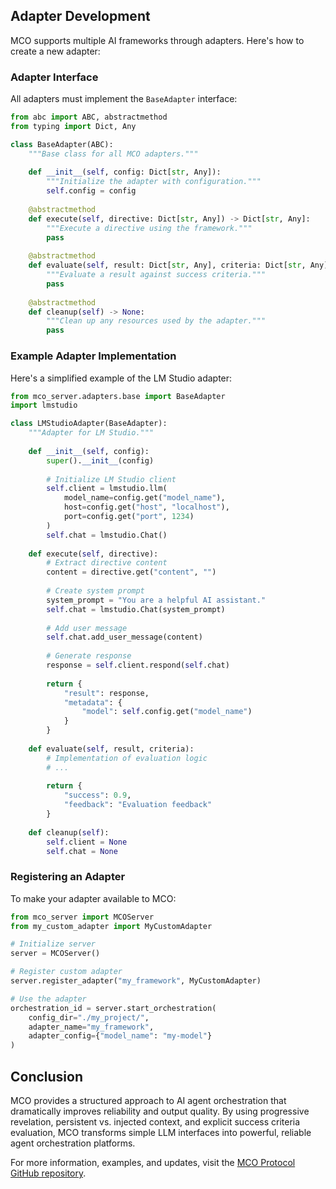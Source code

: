 ## Adapter Development

MCO supports multiple AI frameworks through adapters. Here's how to create a new adapter:

### Adapter Interface

All adapters must implement the `BaseAdapter` interface:

```python
from abc import ABC, abstractmethod
from typing import Dict, Any

class BaseAdapter(ABC):
    """Base class for all MCO adapters."""
    
    def __init__(self, config: Dict[str, Any]):
        """Initialize the adapter with configuration."""
        self.config = config
    
    @abstractmethod
    def execute(self, directive: Dict[str, Any]) -> Dict[str, Any]:
        """Execute a directive using the framework."""
        pass
    
    @abstractmethod
    def evaluate(self, result: Dict[str, Any], criteria: Dict[str, Any]) -> Dict[str, Any]:
        """Evaluate a result against success criteria."""
        pass
    
    @abstractmethod
    def cleanup(self) -> None:
        """Clean up any resources used by the adapter."""
        pass
```

### Example Adapter Implementation

Here's a simplified example of the LM Studio adapter:

```python
from mco_server.adapters.base import BaseAdapter
import lmstudio

class LMStudioAdapter(BaseAdapter):
    """Adapter for LM Studio."""
    
    def __init__(self, config):
        super().__init__(config)
        
        # Initialize LM Studio client
        self.client = lmstudio.llm(
            model_name=config.get("model_name"),
            host=config.get("host", "localhost"),
            port=config.get("port", 1234)
        )
        self.chat = lmstudio.Chat()
    
    def execute(self, directive):
        # Extract directive content
        content = directive.get("content", "")
        
        # Create system prompt
        system_prompt = "You are a helpful AI assistant."
        self.chat = lmstudio.Chat(system_prompt)
        
        # Add user message
        self.chat.add_user_message(content)
        
        # Generate response
        response = self.client.respond(self.chat)
        
        return {
            "result": response,
            "metadata": {
                "model": self.config.get("model_name")
            }
        }
    
    def evaluate(self, result, criteria):
        # Implementation of evaluation logic
        # ...
        
        return {
            "success": 0.9,
            "feedback": "Evaluation feedback"
        }
    
    def cleanup(self):
        self.client = None
        self.chat = None
```

### Registering an Adapter

To make your adapter available to MCO:

```python
from mco_server import MCOServer
from my_custom_adapter import MyCustomAdapter

# Initialize server
server = MCOServer()

# Register custom adapter
server.register_adapter("my_framework", MyCustomAdapter)

# Use the adapter
orchestration_id = server.start_orchestration(
    config_dir="./my_project/",
    adapter_name="my_framework",
    adapter_config={"model_name": "my-model"}
)
```

## Conclusion

MCO provides a structured approach to AI agent orchestration that dramatically improves reliability and output quality. By using progressive revelation, persistent vs. injected context, and explicit success criteria evaluation, MCO transforms simple LLM interfaces into powerful, reliable agent orchestration platforms.

For more information, examples, and updates, visit the [MCO Protocol GitHub repository](https://github.com/paradiselabs-ai/MCO-Protocol).
